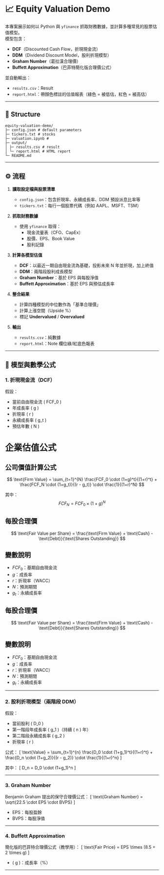 # 📈 Equity Valuation Demo

本專案展示如何以 Python 與 `yfinance` 抓取財務數據，並計算多種常見的股票估值模型。  
模型包含：
- **DCF**（Discounted Cash Flow，折現現金流）
- **DDM**（Dividend Discount Model，股利折現模型）
- **Graham Number**（葛拉漢合理價）
- **Buffett Approximation**（巴菲特簡化版合理價公式）

並自動輸出：
- `results.csv`：Result
- `report.html`：帶顏色標註的估值報表（綠色 = 被低估，紅色 = 被高估）

---

## 📂 Structure
```
equity-valuation-demo/
├─ config.json # default parameters
├─ tickers.txt # stocks
├─ valuation.ipynb # 
├─ output/
│ ├─ results.csv # result
│ └─ report.html # HTML report
└─ README.md 
```



---

## ⚙️ 流程

1. **讀取設定檔與股票清單**
   - `config.json`：包含折現率、永續成長率、DDM 預設派息比率等
   - `tickers.txt`：每行一個股票代碼（例如 AAPL、MSFT、TSM）

2. **抓取財務數據**
   - 使用 `yfinance` 取得：
     - 現金流量表（CFO、CapEx）
     - 股價、EPS、Book Value
     - 股利記錄

3. **計算各模型估值**
   - **DCF**：以最近一期自由現金流為基礎，投影未來 N 年並折現，加上終值
   - **DDM**：兩階段股利成長模型
   - **Graham Number**：基於 EPS 與每股淨值
   - **Buffett Approximation**：基於 EPS 與預估成長率

4. **整合結果**
   - 計算四種模型的中位數作為「基準合理價」
   - 計算上漲空間（Upside %）
   - 標記 **Undervalued** / **Overvalued**

5. **輸出**
   - `results.csv`：純數據
   - `report.html`：Note 欄位綠/紅底色報表

---

## 📐 模型與數學公式

### 1. 折現現金流（DCF）
假設：
- 當前自由現金流 \( FCF_0 \)
- 年成長率 \( g \)
- 折現率 \( r \)
- 永續成長率 \( g_t \)
- 預估年數 \( N \)


# 企業估值公式

## 公司價值計算公式

$$
\text{Firm Value} = \sum_{t=1}^{N} \frac{FCF_0 \cdot (1+g)^t}{(1+r)^t} + \frac{FCF_N \cdot (1+g_t)}{(r - g_t)} \cdot \frac{1}{(1+r)^N}
$$

其中：
$$FCF_N = FCF_0 \times (1+g)^N$$

## 每股合理價

$$
\text{Fair Value per Share} = \frac{\text{Firm Value} + \text{Cash} - \text{Debt}}{\text{Shares Outstanding}}
$$

## 變數說明

- $FCF_0$：基期自由現金流
- $g$：成長率
- $r$：折現率（WACC）
- $N$：預測期間
- $g_t$：永續成長率

## 每股合理價

$$
\text{Fair Value per Share} = \frac{\text{Firm Value} + \text{Cash} - \text{Debt}}{\text{Shares Outstanding}}
$$

## 變數說明

- $FCF_0$：基期自由現金流
- $g$：成長率
- $r$：折現率（WACC）
- $N$：預測期間
- $g_t$：永續成長率







---

### 2. 股利折現模型（兩階段 DDM）
假設：
- 當前股利 \( D_0 \)
- 第一階段年成長率 \( g_1 \)（持續 \( n \) 年）
- 第二階段永續成長率 \( g_2 \)
- 折現率 \( r \)

公式：
\[
\text{Value} =
\sum_{t=1}^{n} \frac{D_0 \cdot (1+g_1)^t}{(1+r)^t}
+
\frac{D_n \cdot (1+g_2)}{(r - g_2)} \cdot \frac{1}{(1+r)^n}
\]

其中：
\[
D_n = D_0 \cdot (1+g_1)^n
\]

---

### 3. Graham Number
Benjamin Graham 提出的保守合理價公式：
\[
\text{Graham Number} = \sqrt{22.5 \cdot EPS \cdot BVPS}
\]
- EPS：每股盈餘
- BVPS：每股淨值

---

### 4. Buffett Approximation
簡化版的巴菲特合理價公式（教學用）：
\[
\text{Fair Price} = EPS \times (8.5 + 2 \times g)
\]
- \( g \)：成長率（%）

---